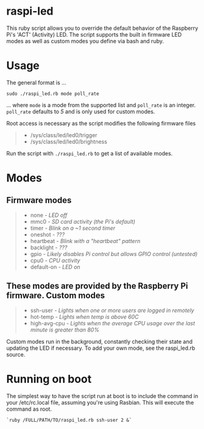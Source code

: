 raspi-led
=============

This ruby script allows you to override the default behavior of the Raspberry Pi's 'ACT' (Activity) LED. The script supports the built in firmware LED modes as well as custom modes you define via bash and ruby. 

Usage
=============
The general format is ...

`sudo ./raspi_led.rb mode poll_rate`

... where `mode` is a mode from the supported list and `poll_rate` is an integer. `poll_rate` defaults to *5* and is only used for custom modes.

Root access is necessary as the script modifies the following firmware files
 > - /sys/class/led/led0/trigger
 > - /sys/class/led/led0/brightness

Run the script with `./raspi_led.rb` to get a list of available modes.

Modes
=============

Firmware modes
-------------
 > - none *- LED off*
 > - mmc0 *- SD card activity (the Pi's default)*
 > - timer *- Blink on a ~1 second timer*
 > - oneshot *- ???*
 > - heartbeat *- Blink with a "heartbeat" pattern*
 > - backlight *- ???*
 > - gpio *- Likely disables Pi control but allows GPIO control (untested)*
 > - cpu0 *- CPU activity*
 > - default-on *- LED on*

These modes are provided by the Raspberry Pi firmware.
Custom modes
------------
 > - ssh-user *- Lights when one or more users are logged in remotely*
 > - hot-temp *- Lights when temp is above 60C*
 > - high-avg-cpu *- Lights when the average CPU usage over the last minute is greater than 80%*
 
Custom modes run in the background, constantly checking their state and updating the LED if necessary. To add your own mode, see the raspi_led.rb source. 

Running on boot
=============
The simplest way to have the script run at boot is to include the command in your /etc/rc.local file, assuming you're using Rasbian. This will execute the command as root.

`` `ruby /FULL/PATH/TO/raspi_led.rb ssh-user 2 &` ``

